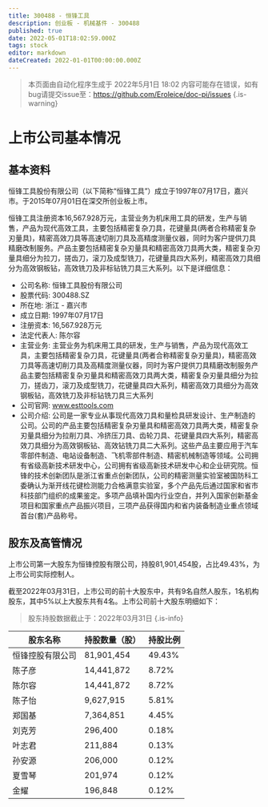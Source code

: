 ```yaml
---
title: 300488 - 恒锋工具
description: 创业板 - 机械基件 - 300488
published: true
date: 2022-05-01T18:02:59.000Z
tags: stock
editor: markdown
dateCreated: 2022-01-01T00:00:00.000Z
---
```


> 本页面由自动化程序生成于 2022年5月1日 18:02
> 内容可能存在错误，如有bug请提交issue至：https://github.com/Eroleice/doc-pi/issues
{.is-warning}

# 上市公司基本情况

## 基本资料

恒锋工具股份有限公司（以下简称“恒锋工具”）成立于1997年07月17日，嘉兴市。于2015年07月01日在深交所创业板上市。

恒锋工具注册资本16,567.928万元，主营业务为机床用工具的研发，生产与销售，产品为现代高效工具，主要包括精密复杂刀具，花键量具(两者合称精密复杂刃量具)，精密高效刀具等高速切削刀具及高精度测量仪器，同时为客户提供刀具精磨改制服务。产品主要包括精密复杂刃量具和精密高效刀具两大类，精密复杂刃量具细分为拉刀，搓齿刀，滚刀及成型铣刀，花键量具四大系列，精密高效刀具细分为高效钢板钻，高效铣刀及非标钻铣刀具三大系列。以下是详细信息：

- 公司名称: 恒锋工具股份有限公司
- 股票代码: 300488.SZ
- 所在地: 浙江 - 嘉兴市
- 成立日期: 1997年07月17日
- 注册资本: 16,567.928万元
- 法定代表人: 陈尔容
- 主营业务: 主营业务为机床用工具的研发，生产与销售，产品为现代高效工具，主要包括精密复杂刀具，花键量具(两者合称精密复杂刃量具)，精密高效刀具等高速切削刀具及高精度测量仪器，同时为客户提供刀具精磨改制服务产品主要包括精密复杂刃量具和精密高效刀具两大类，精密复杂刃量具细分为拉刀，搓齿刀，滚刀及成型铣刀，花键量具四大系列，精密高效刀具细分为高效钢板钻，高效铣刀及非标钻铣刀具三大系列
- 公司官网: www.esttools.com
- 公司介绍: 公司是一家专业从事现代高效刀具和量检具研发设计、生产制造的公司。公司的产品主要包括精密复杂刃量具和精密高效刀具两大类，精密复杂刃量具细分为拉削刀具、冷挤压刀具、齿轮刀具、花键量具四大系列，精密高效刀具细分为高效钢板钻、高效钻铣刀具二大系列。这些产品主要应用于汽车零部件制造、电站设备制造、飞机零部件制造、精密机械制造等领域。公司拥有省级高新技术研发中心，公司拥有省级高新技术研发中心和企业研究院。恒锋的技术创新团队是浙江省重点创新团队，公司的精密测量实验室被国防科工委确认为渐开线花键检测能力合格满意实验室，多个产品先后通过国家和省市科技部门组织的成果鉴定。多项产品填补国内行业空白，并列入国家创新基金项目和国家重点产品振兴项目，三项产品获得国内和省内装备制造业重点领域首台(套)产品称号。


## 股东及高管情况

上市公司第一大股东为恒锋控股有限公司，持股81,901,454股，占比49.43%，为上市公司实际控制人。

截至2022年03月31日，上市公司的前十大股东中，共有9名自然人股东，1名机构股东，其中5%以上大股东共有4名。上市公司前十大股东明细如下：

> 股东持股数据截止于：2022年03月31日
{.is-info}

| 股东名称 | 持股数量（股） | 持股比例 |
| --- | --- | --- |
| 恒锋控股有限公司 | 81,901,454 | 49.43% |
| 陈子彦 | 14,441,872 | 8.72% |
| 陈尔容 | 14,441,872 | 8.72% |
| 陈子怡 | 9,627,915 | 5.81% |
| 郑国基 | 7,364,851 | 4.45% |
| 刘克芳 | 296,400 | 0.18% |
| 叶志君 | 211,884 | 0.13% |
| 孙安源 | 206,000 | 0.12% |
| 夏雪琴 | 201,974 | 0.12% |
| 金耀 | 196,848 | 0.12% |




